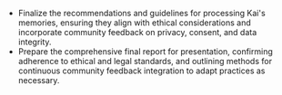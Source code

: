 - Finalize the recommendations and guidelines for processing Kai's memories, ensuring they align with ethical considerations and incorporate community feedback on privacy, consent, and data integrity.
- Prepare the comprehensive final report for presentation, confirming adherence to ethical and legal standards, and outlining methods for continuous community feedback integration to adapt practices as necessary.